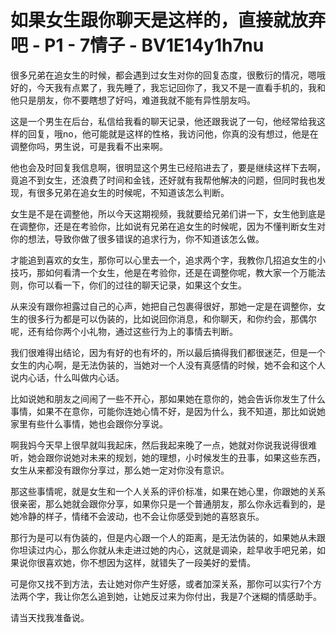 # 如果女生跟你聊天是这样的，直接就放弃吧 - P1 - 7情子 - BV1E14y1h7nu

很多兄弟在追女生的时候，都会遇到过女生对你的回复态度，很敷衍的情况，嗯哦好的，今天我有点累了，我先睡了，我忘记回你了，我又不是一直看手机的，我和他只是朋友，你不要瞎想了好吗，难道我就不能有异性朋友吗。

这是一个男生在后台，私信给我看的聊天记录，他还跟我说了一句，他经常给我这样的回复，哦no，他可能就是这样的性格，我访问他，你真的没有想过，他是在调整你吗，男生说，可是我看不出来啊。

他也会及时回复我信息啊，很明显这个男生已经陷进去了，要是继续这样下去啊，竟追不到女生，还浪费了时间和金钱，还好就有我帮他解决的问题，但同时我也发现，有很多兄弟在追女生的时候呢，不知道该怎么判断。

女生是不是在调整他，所以今天这期视频，我就要给兄弟们讲一下，女生他到底是在调整你，还是在考验你，比如说有兄弟在追女生的时候呢，因为不懂判断女生对你的想法，导致你做了很多错误的追求行为，你不知道该怎么做。

才能追到喜欢的女生，那你可以心里去一个，追求两个字，我教你几招追女生的小技巧，那如何看清一个女生，他是在考验你，还是在调整你呢，教大家一个万能法则，你可以看一下，你们的过往的聊天记录，如果这个女生。

从来没有跟你袒露过自己的心声，她把自己包裹得很好，那她一定是在调整你，女生的很多行为都是可以伪装的，比如说回你消息，和你聊天，和你约会，那偶尔呢，还有给你两个小礼物，通过这些行为上的事情去判断。

我们很难得出结论，因为有好的也有坏的，所以最后搞得我们都很迷茫，但是一个女生的内心啊，是无法伪装的，当她对一个人没有真感情的时候，她不会和这个人说内心话，什么叫做内心话。

比如说她和朋友之间闹了一些不开心，那如果她在意你的，她会告诉你发生了什么事情，如果不在意你，可能你连她心情不好，是因为什么，我不知道，那比如说她家里有些什么事情，她也会跟你分享说。

啊我妈今天早上很早就叫我起床，然后我起来晚了一点，她就对你说我说得很难听，她会跟你说她对未来的规划，她的理想，小时候发生的丑事，如果这些东西，女生从来都没有跟你分享过，那么她一定对你没有意识。

那这些事情呢，就是女生和一个人关系的评价标准，如果在她心里，你跟她的关系很亲密，那么她就会跟你分享，如果你只是一个普通朋友，那么你永远看到的，是她冷静的样子，情绪不会波动，也不会让你感受到她的喜怒哀乐。

那行为是可以有伪装的，但是内心跟一个人的距离，是无法伪装的，如果她从未跟你坦读过内心，那么你就从未走进过她的内心，这就是调染，趁早收手吧兄弟，如果说你很喜欢她，你不想因为这样，就错失了一段美好的爱情。

可是你又找不到方法，去让她对你产生好感，或者加深关系，那你可以实行7个方法两个字，我让你怎么追到她，让她反过来为你付出，我是7个迷糊的情感助手。

请当天找我准备说。